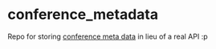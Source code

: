 # conference_metadata
Repo for storing [conference meta data](https://github.com/ch3njust1n/conference_metadata) in lieu of a real API :p
